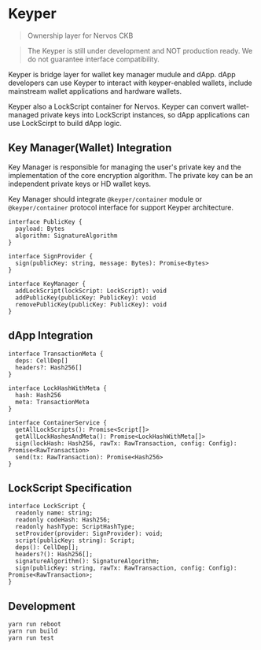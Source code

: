 Keyper
======

> Ownership layer for Nervos CKB

> The Keyper is still under development and NOT production ready. We do not guarantee interface compatibility.

Keyper is bridge layer for wallet key manager mudule and dApp. dApp developers can use Keyper to interact with keyper-enabled wallets, include mainstream wallet applications and hardware wallets.

Keyper also a LockScript container for Nervos. Keyper can convert wallet-managed private keys into LockScript instances, so dApp applications can use LockScirpt to build dApp logic.

## Key Manager(Wallet) Integration

Key Manager is responsible for managing the user's private key and the implementation of the core encryption algorithm. The private key can be an independent private keys or HD wallet keys.

Key Manager should integrate `@keyper/container` module or `@keyper/container` protocol interface for support Keyper architecture.

```
interface PublicKey {
  payload: Bytes
  algorithm: SignatureAlgorithm
}

interface SignProvider {
  sign(publicKey: string, message: Bytes): Promise<Bytes>
}

interface KeyManager {
  addLockScript(lockScript: LockScript): void
  addPublicKey(publicKey: PublicKey): void
  removePublicKey(publicKey: PublicKey): void
}
```

## dApp Integration

```
interface TransactionMeta {
  deps: CellDep[]
  headers?: Hash256[]
}

interface LockHashWithMeta {
  hash: Hash256
  meta: TransactionMeta
}

interface ContainerService {
  getAllLockScripts(): Promise<Script[]>
  getAllLockHashesAndMeta(): Promise<LockHashWithMeta[]>
  sign(lockHash: Hash256, rawTx: RawTransaction, config: Config): Promise<RawTransaction>
  send(tx: RawTransaction): Promise<Hash256>
}
```

## LockScript Specification

```
interface LockScript {
  readonly name: string;
  readonly codeHash: Hash256;
  readonly hashType: ScriptHashType;
  setProvider(provider: SignProvider): void;
  script(publicKey: string): Script;
  deps(): CellDep[];
  headers?(): Hash256[];
  signatureAlgorithm(): SignatureAlgorithm;
  sign(publicKey: string, rawTx: RawTransaction, config: Config): Promise<RawTransaction>;
}
```

## Development

```
yarn run reboot
yarn run build
yarn run test
```